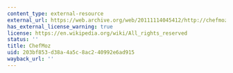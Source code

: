 ```yaml
---
content_type: external-resource
external_url: https://web.archive.org/web/20111114045412/http://chefmoz.org/Japan/
has_external_license_warning: true
license: https://en.wikipedia.org/wiki/All_rights_reserved
status: ''
title: ChefMoz
uid: 203bf853-d38a-4a5c-8ac2-40992e6ad915
wayback_url: ''
---
```

